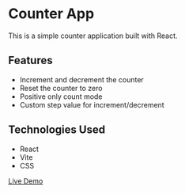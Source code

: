 # Counter App

This is a simple counter application built with React.

## Features

- Increment and decrement the counter
- Reset the counter to zero
- Positive only count mode
- Custom step value for increment/decrement

## Technologies Used

- React
- Vite
- CSS

[Live Demo](https://counter-app-dkp.vercel.app/)